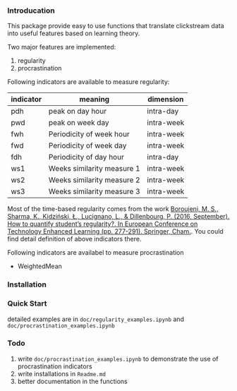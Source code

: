 ### Introducation
This package provide easy to use functions that translate clickstream data into useful features based on learning theory.

Two major features are implemented:
1. regularity
2. procrastination

Following indicators are available to measure regularity:

|indicator|meaning|dimension|  
|---|---|---|
|pdh|peak on day hour|intra-day|
|pwd|peak on week day|intra-week|
|fwh|Periodicity of week hour|intra-week|
|fwd|Periodicity of week day|intra-week|
|fdh|Periodicity of day hour|intra-day|
|ws1|Weeks similarity measure 1|intra-week|
|ws2|Weeks similarity measure 2|intra-week|
|ws3|Weeks similarity measure 3|intra-week|

Most of the time-based regularity comes from the work [Boroujeni, M. S., Sharma, K., Kidziński, Ł., Lucignano, L., & Dillenbourg, P. (2016, September). How to quantify student’s regularity?. In European Conference on Technology Enhanced Learning (pp. 277-291). Springer, Cham.](https://link.springer.com/chapter/10.1007/978-3-319-45153-4_21). You could find detail definition of above indicators there.

Following indicators are availabel to measure procrastination
+ WeightedMean

### Installation


### Quick Start
detailed examples are in `doc/regularity_examples.ipynb` and `doc/procrastination_examples.ipynb`


### Todo
1. write `doc/procrastination_examples.ipynb` to demonstrate the use of procrastination indicators
2. write installations in `Readme.md`
3. better documentation in the functions